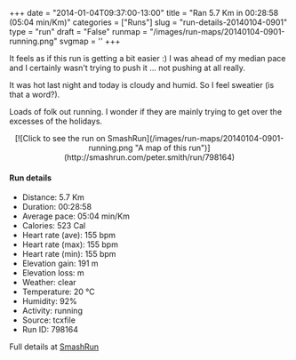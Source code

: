 +++
date = "2014-01-04T09:37:00-13:00"
title = "Ran 5.7 Km in 00:28:58 (05:04 min/Km)"
categories = ["Runs"]
slug = "run-details-20140104-0901"
type = "run"
draft = "False"
runmap = "/images/run-maps/20140104-0901-running.png"
svgmap = '<polyline points="93 48, 99 38, 100 33, 86 31, 76 33, 67 36, 38 60, 37 61, 25 65, 8 70, 1 66, 0 63, 13 55, 24 48, 51 32, 64 39, 87 30, 90 32, 99 32, 100 34, 98 38">'
+++

It feels as if this run is getting a bit easier :)  I was ahead of my median pace and I certainly wasn't trying to push it ... not pushing at all really. 

It was hot last night and today is cloudy and humid. So I feel sweatier (is that a word?).

Loads of folk out running. I wonder if they are mainly trying to get over the excesses of the holidays. 



<!--more-->

<center>
[![Click to see the run on SmashRun](/images/run-maps/20140104-0901-running.png "A map of this run")](http://smashrun.com/peter.smith/run/798164)
</center>

#### Run details

* Distance: 5.7 Km
* Duration: 00:28:58
* Average pace: 05:04 min/Km
* Calories: 523 Cal
* Heart rate (ave): 155 bpm
* Heart rate (max): 155 bpm
* Heart rate (min): 155 bpm
* Elevation gain: 191 m
* Elevation loss:  m
* Weather: clear
* Temperature: 20 &deg;C
* Humidity: 92%
* Activity: running
* Source: tcxfile
* Run ID: 798164

Full details at [SmashRun](http://smashrun.com/peter.smith/run/798164)